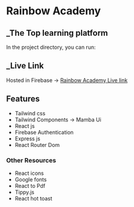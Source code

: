 # Rainbow Academy

## _The Top learning platform

In the project directory, you can run:

## _Live Link


Hosted in Firebase -> [Rainbow Academy Live link](https://rainbow-academy-50e27.web.app/)

## Features

- Tailwind css 
- Tailwind Components -> Mamba Ui
- React js
- Firebase Authentication
- Express js
- React Router Dom


### Other Resources

- React icons
- Google fonts
- React to Pdf
- Tippy.js
- React hot toast


